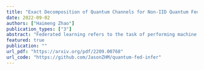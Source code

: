 ```yaml
---
title: "Exact Decomposition of Quantum Channels for Non-IID Quantum Federated Learning"
date: 2022-09-02
authors: ["Haimeng Zhao"]
publication_types: ["3"]
abstract: "Federated learning refers to the task of performing machine learning with decentralized data from multiple clients while protecting data security and privacy. Works have been done to incorporate quantum advantage in such scenarios. However, when the clients' data are not independent and identically distributed (IID), the performance of conventional federated algorithms deteriorates. In this work, we explore this phenomenon in the quantum regime with both theoretical and numerical analysis. We further prove that a global quantum channel can be exactly decomposed into channels trained by each client with the help of local density estimators. It leads to a general framework for quantum federated learning on non-IID data with one-shot communication complexity. We demonstrate it on classification tasks with numerical simulations."
featured: true
publication: ""
url_pdf: "https://arxiv.org/pdf/2209.00768"
url_code: "https://github.com/JasonZHM/quantum-fed-infer"
---
```


